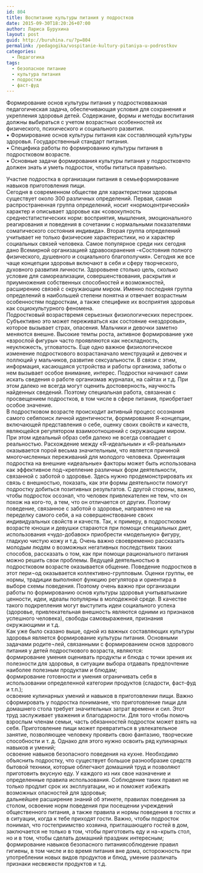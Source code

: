 ```yaml
---
id: 804
title: Воспитание культуры питания у подростков
date: 2015-09-30T18:20:26+07:00
author: Лариса Бурухина
layout: post
guid: http://buruhina.ru/?p=804
permalink: /pedagogika/vospitanie-kultury-pitaniya-u-podrostkov
categories:
  - Педагогика
tags:
  - безопасное питание
  - культура питания
  - подростки
  - фаст-фуд
---
```

Формирование основ культуры питания у подростковважная педагогическая задача, обеспечивающая условия для сохранения и укрепления здоровья детей. Содержание, формы и методы воспитания должны выбираться с учетом возрастных особенностей их физического, психического и социального развития.  
• Формирование основ культуры питания как составляющей культуры здоровья. Государственный стандарт питания.  
• Специфика работы по формированию культуры питания в подростковом возрасте.  
• Основные задачи формирования культуры питания у подростковчто должен знать и уметь подросток, чтобы питаться правильно.  
<!--more-->

Участие подростка в организации питания в семьеформирование навыков приготовления пищи.  
Сегодня в современном обществе для характеристики здоровья существует около 300 различных определений. Первая, самая распространенная группа определений, носит «нормоцентрический» характер и описывает здоровье как «совокупность среднестатистических норм: восприятия, мышления, эмоционального реагирования и поведения в сочетании с нормальными показателями соматического состояния индивида». Вторая группа определений учитывает не только физические характеристики, но и характер социальных связей человека. Самое популярное среди них сегодня дано Всемирной организацией здравоохранения -«Состояния полного физического, душевного и социального благополучия». Сегодня же все чаще концепции здоровья включают в себя и сферу творческого, духовного развития личности. Здоровьене столько цель, сколько условие для самореализации, совершенствования, раскрытия и приумножения собственных способностей и возможностей, расширению связей с окружающим миром. Именно последняя группа определений в наибольшей степени понятна и отвечает возрастным особенностям подросткам, а также специфике их восприятия здоровья как социокультурного феномена.  
Подростковый возраствремя серьезных физиологических перестроек. Субъективно это может переживаться как состояние «нездоровья», которое вызывает страх, опасения. Мальчики и девочки заметно меняются внешне. Высокие темпы роста, активное формирование уже «взрослой фигуры» часто проявляются как нескладность, неуклюжесть, угловатость. Еще одно важное физиологическое изменение подросткового возрастаначало менструаций и девочек и поллюций у мальчиков, развитие сексуальности. В связи с этим, информация, касающаяся устройства и работы организма, заботы о нем вызывает особое внимание, интерес. Подростки начинают сами искать сведения о работе организмав журналах, на сайтах и т.д. При этом далеко не всегда могут оценить достоверность, научность найденных сведений. Поэтому специальная работа, связанная с просвещением подростков, в том числе в сфере питания, приобретает особое значение.  
В подростковом возрасте происходит активный процесс осознания самого себяпоиск личной идентичности, формирование Я-концепции, включающей представления о себе, оценку своих свойств и качеств, являющейся регулятором взаимоотношений с окружающим миром. При этом идеальный образ себя далеко не всегда совпадает с реальностью. Расхождение между «Я-идеальным» и «Я-реальным» оказывается порой весьма значительным, что является причиной многочисленных переживаний для молодого человека. Ориентация подростка на внешние «идеальные» факторы может быть использована как эффективное под¬крепление различных форм деятельности, связанной с заботой о здоровье. Здесь нужно продемонстрировать их связь с внешностью, показать, как эти формы деятельности помогут подростку добиться позитивных результатов. С другой стороны, важно, чтобы подросток осознал, что человек привлекателен не тем, что он похож на кого-то, а тем, что он отличается от других. Поэтому поведение, связанное с заботой о здоровье, направлено не на переделку самого себя, а на совершенствование своих индивидуальных свойств и качеств. Так, к примеру, в подростковом возрасте юноши и девушки стараются при помощи специальных диет, использования «чудо-добавок» приобрести «модельную» фигуру, гладкую чистую кожу и т.д. Очень важно своевременно рассказать молодым людям о возможных негативных последствиях таких способов, рассказать о том, как при помощи рационального питания можно решить свои проблемы. Ведущей деятельностью в подростковом возрасте оказывается общение. Поведение подростков в этот пери¬од оказывается коллективно-групповым. Оценки группы, ее нормы, традиции выполняют функцию регулятора и ориентира в выборе схемы поведения. Поэтому очень важно при организации работы по формированию основ культуры здоровья учитыватькакие ценности, идеи, идеалы популярны в молодежной среде. В качестве такого подкрепления могут выступить идеи социального успеха (здоровье, привлекательная внешность являются одними из признаков успешного человека), свободы самовыражения, признания окружающими и т.д.  
Как уже было сказано выше, одной из важных составляющих культуры здоровья является формирование культуры питания. Основными задачами родите¬лей, связанными с формированием основ здорового питания у детей подросткового возраста, являются:  
формирование умения оценивать продукты и блюда с точки зрения их полезности для здоровья, в ситуации выбора отдавать предпочтение наиболее полезным продуктам и блюдам;  
формирование готовности и умения ограничивать себя в использовании определенной категории продуктов (сладости, фаст-фуд и т.п.);  
освоение кулинарных умений и навыков в приготовлении пищи. Важно сформировать у подростка понимание, что приготовление пищи для домашнего стола требует значительных затрат времени и сил. Этот труд заслуживает уважения и благодарности. Для того чтобы помочь взрослым членам семьи, часть обязанностей подросток может взять на себя. Приготовление пищи может превратиться в увлекательное занятие, позволяющее человеку проявить свою фантазию, творческие способности и т. д. Однако для этого нужно освоить ряд кулинарных навыков и умений;  
освоение навыков безопасного поведения на кухне. Необходимо объяснить подростку, что существует большое разнообразие средств бытовой техники, которые облегчают домашний труд и позволяют приготовить вкусную еду. У каждого из них свое назначение и определенные правила использования. Соблюдение таких правил не только продлит срок их эксплуатации, но и поможет избежать возможных опасностей для здоровья;  
дальнейшее расширение знаний об этикете, правилах поведения за столом, освоение норм поведения при посещении учреждений общественного питания, а также правила и нормы поведения в гостях и в ситуации, когда к тебе приходят гости. Важно, чтобы подросток понимал, что гостеприимство хозяина, приглашающего гостей в дом, заключается не только в том, чтобы приготовить еду и на¬крыть стол, но и в том, чтобы сделать домашний праздник интересным;  
формирование навыков безопасного питаниясоблюдение правил гигиены, в том числе и во время питания вне дома, осторожность при употреблении новых видов продуктов и блюд, умение различать признаки несвежести продуктов и т.д.